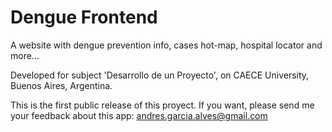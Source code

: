 # Dengue Frontend
A website with dengue prevention info, cases hot-map, hospital locator and more...

Developed for subject 'Desarrollo de un Proyecto', on CAECE University, Buenos Aires, Argentina.

This is the first public release of this proyect.
If you want, please send me your feedback about this app: andres.garcia.alves@gmail.com
